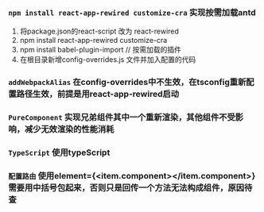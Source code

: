 ### `npm install react-app-rewired customize-cra` 实现按需加载antd 

1. 将package.json的react-script 改为 react-rewired
2. npm install react-app-rewired customize-cra
3. npm install babel-plugin-import // 按需加载的插件
4. 在根目录新增config-overrides.js 文件并加入配置的代码

### `addWebpackAlias` 在config-overrides中不生效，在tsconfig重新配置路径生效，前提是用react-app-rewired启动

### `PureComponent` 实现兄弟组件其中一个重新渲染，其他组件不受影响，减少无效渲染的性能消耗

### `TypeScript` 使用typeScript 

### `配置路由` 使用element={<item.component></item.component>} 需要用中括号包起来，否则只是回传一个方法无法构成组件，原因待查